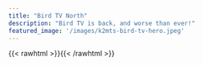 ```yaml
---
title: "Bird TV North"
description: "Bird TV is back, and worse than ever!"
featured_image: '/images/k2mts-bird-tv-hero.jpeg'
---
```


{{< rawhtml >}}<script type="text/javascript">window.timelapseview_options=window.timelapseview_options || {};window.timelapseview_options["m11kr"] = {"e":"zJnBBz","t":"1","x":"680","y":"620","r":"24-hours"};</script><script src="https://webcam.io/s/widget-v1_03.load.js?i=m11kr" async></script>{{< /rawhtml >}}

